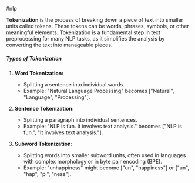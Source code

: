 #nlp 

**Tokenization** is the process of breaking down a piece of text into smaller units called tokens. These tokens can be words, phrases, symbols, or other meaningful elements. Tokenization is a fundamental step in text preprocessing for many NLP tasks, as it simplifies the analysis by converting the text into manageable pieces.

##### Types of Tokenization

1. **Word Tokenization:**
    - Splitting a sentence into individual words.
    - Example: "Natural Language Processing" becomes \["Natural", "Language", "Processing"].

1. **Sentence Tokenization:**
    - Splitting a paragraph into individual sentences.
    - Example: "NLP is fun. It involves text analysis." becomes \["NLP is fun.", "It involves text analysis."].

1. **Subword Tokenization:**
    - Splitting words into smaller subword units, often used in languages with complex morphology or in byte pair encoding (BPE).
    - Example: "unhappiness" might become \["un", "happiness"] or \["un", "hap", "pi", "ness"].